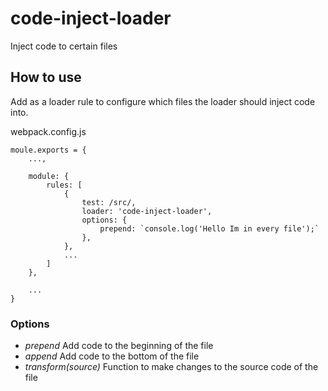 # code-inject-loader
Inject code to certain files


## How to use
Add as a loader rule to configure which files the loader should inject code into.

webpack.config.js
```
moule.exports = {
	...,

	module: {
		rules: [
			{
				test: /src/,
				loader: 'code-inject-loader',
				options: {
					prepend: `console.log('Hello Im in every file');`
				},
			},
			...
		]
	},

	...
}
```

### Options
- *prepend <string>* Add code to the beginning of the file
- *append <string>* Add code to the bottom of the file
- *transform(source) <function>* Function to make changes to the source code of the file
